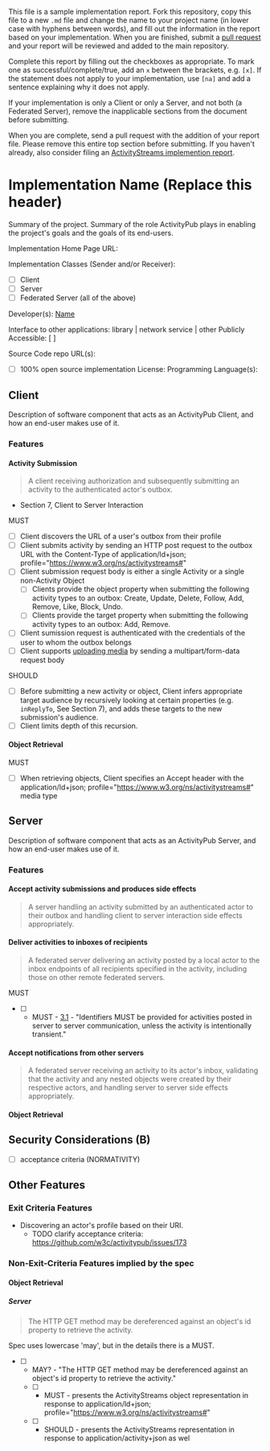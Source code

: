 This file is a sample implementation report. Fork this repository, copy this file to a new `.md` file and change the name to your project name (in lower case with hyphens between words), and fill out the information in the report based on your implementation. When you are finished, submit a <a href="https://help.github.com/articles/using-pull-requests/">pull request</a> and your report will be reviewed and added to the main repository.

Complete this report by filling out the checkboxes as appropriate. To mark one as successful/complete/true, add an `x` between the brackets, e.g. `[x]`. If the statement does not apply to your implementation, use `[na]` and add a sentence explaining why it does not apply.

If your implementation is only a Client or only a Server, and not both (a Federated Server), remove the inapplicable sections from the document before submitting.

When you are complete, send a pull request with the addition of your report file. Please remove this entire top section before submitting. If you haven't already, also consider filing an [ActivityStreams implemention report](https://github.com/w3c/activitystreams/blob/master/implementation-reports/template.md).

# Implementation Name (Replace this header)

Summary of the project.
Summary of the role ActivityPub plays in enabling the project's goals and the goals of its end-users.

Implementation Home Page URL: 

Implementation Classes (Sender and/or Receiver): 
* [ ] Client
* [ ] Server
* [ ] Federated Server (all of the above)

Developer(s): [Name](http://you.example.com)

Interface to other applications: library | network service | other
Publicly Accessible: [ ]

Source Code repo URL(s): 
* [ ] 100% open source implementation
License: 
Programming Language(s): 

## Client

Description of software component that acts as an ActivityPub Client, and how an end-user makes use of it.

### Features

#### Activity Submission

> A client receiving authorization and subsequently submitting an activity to the authenticated actor's outbox.

- Section 7, Client to Server Interaction

MUST

* [ ] Client discovers the URL of a user's outbox from their profile
* [ ] Client submits activity by sending an HTTP post request to the outbox URL with the Content-Type of application/ld+json; profile="https://www.w3.org/ns/activitystreams#"
* [ ] Client submission request body is either a single Activity or a single non-Activity Object
  * [ ] Clients provide the object property when submitting the following activity types to an outbox: Create, Update, Delete, Follow, Add, Remove, Like, Block, Undo.
  * [ ] Clients provide the target property when submitting the following activity types to an outbox: Add, Remove.
* [ ] Client sumission request is authenticated with the credentials of the user to whom the outbox belongs
* [ ] Client supports [uploading media](https://www.w3.org/TR/activitypub/#uploading-media) by sending a multipart/form-data request body

SHOULD

* [ ] Before submitting a new activity or object, Client infers appropriate target audience by recursively looking at certain properties (e.g. `inReplyTo`, See Section 7), and adds these targets to the new submission's audience.
* [ ] Client limits depth of this recursion.

#### Object Retrieval

MUST

* [ ] When retrieving objects, Client specifies an Accept header with the application/ld+json; profile="https://www.w3.org/ns/activitystreams#" media type

## Server

Description of software component that acts as an ActivityPub Server, and how an end-user makes use of it.

### Features

#### Accept activity submissions and produces side effects

> A server handling an activity submitted by an authenticated actor to their outbox and handling client to server interaction side effects appropriately.

#### Deliver activities to inboxes of recipients

> A federated server delivering an activity posted by a local actor to the inbox endpoints of all recipients specified in the activity, including those on other remote federated servers.

MUST

* [ ] - MUST - [3.1](https://www.w3.org/TR/activitypub/#obj-id) - "Identifiers MUST be provided for activities posted in server to server communication, unless the activity is intentionally transient."

#### Accept notifications from other servers

> A federated server receiving an activity to its actor's inbox, validating that the activity and any nested objects were created by their respective actors, and handling server to server side effects appropriately.

#### Object Retrieval

## Security Considerations (B)

* [ ] acceptance criteria (NORMATIVITY)

## Other Features

### Exit Criteria Features

* Discovering an actor's profile based on their URI.
  * TODO clarify acceptance criteria: https://github.com/w3c/activitypub/issues/173

### Non-Exit-Criteria Features implied by the spec

#### Object Retrieval


##### Server

> The HTTP GET method may be dereferenced against an object's id property to retrieve the activity.

Spec uses lowercase 'may', but in the details there is a MUST.

* [ ] - MAY? - "The HTTP GET method may be dereferenced against an object's id property to retrieve the activity."
  * [ ] - MUST - presents the ActivityStreams object representation in response to application/ld+json; profile="https://www.w3.org/ns/activitystreams#"
  * [ ] - SHOULD - presents the ActivityStreams representation in response to application/activity+json as wel

